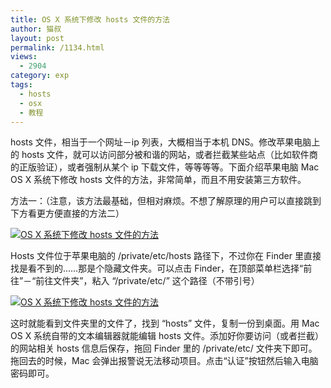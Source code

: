 ```yaml
---
title: OS X 系统下修改 hosts 文件的方法
author: 猫叔
layout: post
permalink: /1134.html
views:
  - 2904
category: exp
tags:
  - hosts
  - osx
  - 教程
---
```

hosts 文件，相当于一个网址－ip 列表，大概相当于本机 DNS。修改苹果电脑上的 hosts 文件，就可以访问部分被和谐的网站，或者拦截某些站点（比如软件商的正版验证），或者强制从某个 ip 下载文件，等等等等。下面介绍苹果电脑 Mac OS X 系统下修改 hosts 文件的方法，非常简单，而且不用安装第三方软件。<a name="entrymore"></a>

方法一：（注意，该方法最基础，但相对麻烦。不想了解原理的用户可以直接跳到下方看更方便直接的方法二）

<a href="http://cache.maoshu.cc//wp-content/uploads/sinapicv2-backup/1134-ww1-large-a316108djw1enw8g7oe7qj20cb03x74j.jpg" target="_blank"><img src="http://cache.maoshu.cc//wp-content/uploads/sinapicv2-backup/1134-ww1-large-a316108djw1enw8g7oe7qj20cb03x74j.jpg" alt="OS X 系统下修改 hosts 文件的方法" /></a>

Hosts 文件位于苹果电脑的 /private/etc/hosts 路径下，不过你在 Finder 里直接找是看不到的……那是个隐藏文件夹。可以点击 Finder，在顶部菜单栏选择“前往”－“前往文件夹”，粘入 “/private/etc/” 这个路径（不带引号）

<a href="http://cache.maoshu.cc//wp-content/uploads/sinapicv2-backup/1134-ww4-bmiddle-a316108djw1enw8gcgnmxj20g0098gmu.jpg" target="_blank"><img src="http://cache.maoshu.cc//wp-content/uploads/sinapicv2-backup/1134-ww4-large-a316108djw1enw8gcgnmxj20g0098gmu.jpg" alt="OS X 系统下修改 hosts 文件的方法" /></a>

这时就能看到文件夹里的文件了，找到 “hosts” 文件，复制一份到桌面。用 Mac OS X 系统自带的文本编辑器就能编辑 hosts 文件。添加好你要访问（或者拦截）的网站相关 hosts 信息后保存，拖回 Finder 里的 /private/etc/ 文件夹下即可。拖回去的时候，Mac 会弹出报警说无法移动项目。点击“认证”按钮然后输入电脑密码即可。


